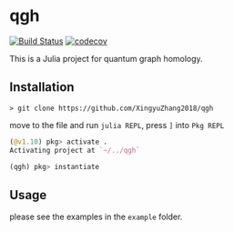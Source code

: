 # qgh

[![Build Status](https://github.com/XingyuZhang2018/qgh/actions/workflows/CI.yml/badge.svg?branch=main)](https://github.com/XingyuZhang2018/qgh.jl/actions/workflows/CI.yml?query=branch%3Amain)
[![codecov](https://codecov.io/gh/XingyuZhang2018/qgh/graph/badge.svg?token=jCbMe1oSPj)](https://codecov.io/gh/XingyuZhang2018/qgh)


This is a Julia project for quantum graph homology.

## Installation
```shell
> git clone https://github.com/XingyuZhang2018/qgh
```
move to the file and run `julia REPL`, press `]` into `Pkg REPL`
```julia
(@v1.10) pkg> activate .
Activating project at `~/../qgh`
```

```julia
(qgh) pkg> instantiate
```

## Usage

please see the examples in the `example` folder.


